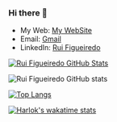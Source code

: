 ### Hi there 👋

- My Web: [My WebSite](https://www.ruifigueiredo.me/)
- Email: [Gmail](mailto:rui.figueiredo@gmail.com)
- LinkedIn: [Rui Figueiredo](https://www.linkedin.com/in/rpfigueiredo/)

[![Rui Figueiredo GitHub Stats](https://github-readme-stats.vercel.app/api?username=ruifigueiredo&count_private=true&show_icons=true)](https://github.com/ruifigueiredo)

![Rui Figueiredo GitHub stats](https://github-readme-stats.vercel.app/api?username=ruifigueiredo&show_icons=true&theme=transparent)

[![Top Langs](https://github-readme-stats.vercel.app/api/top-langs/?username=ruifigueiredo&hide=Eagle&layout=compact)](https://github.com/anuraghazra/github-readme-stats)

[![Harlok's wakatime stats](https://github-readme-stats.vercel.app/api/wakatime?username=ruifigueiredo)](https://github.com/anuraghazra/github-readme-stats)


<!--
**ruifigueiredo/ruifigueiredo** is a ✨ _special_ ✨ repository because its `README.md` (this file) appears on your GitHub profile.

Here are some ideas to get you started:

- 🔭 I’m currently working on ...
- 🌱 I’m currently learning ...
- 👯 I’m looking to collaborate on ...
- 🤔 I’m looking for help with ...
- 💬 Ask me about ...
- 📫 How to reach me: ...
- 😄 Pronouns: ...
- ⚡ Fun fact: ...
-->
